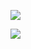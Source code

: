 

![](https://github-readme-stats.vercel.app/api?count_private=true&username=felix1251&show_icons=true&hide=contribs,issues)

![](https://github-readme-stats.vercel.app/api/top-langs?username=felix1251&layout=compact&&langs_count=40&hide=html)


